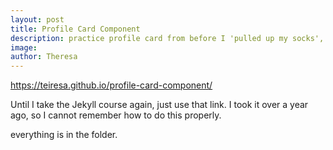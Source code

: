 ```yaml
---
layout: post
title: Profile Card Component
description: practice profile card from before I 'pulled up my socks', as it were.
image:
author: Theresa
---
```


<html>
<a href="https://teiresa.github.io/profile-card-component/"> https://teiresa.github.io/profile-card-component/ </a>
</html>

Until I take the Jekyll course again, just use that link. I took it over a year ago, so I cannot remember how to do this properly.

everything is in the folder.
